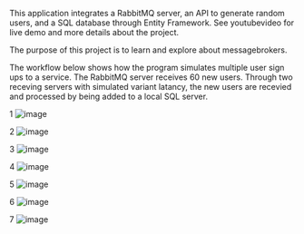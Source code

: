 This application integrates a RabbitMQ server, an API to generate random users, and a SQL database through Entity Framework. 
See youtubevideo for live demo and more details about the project. 

The purpose of this project is to learn and explore about messagebrokers. 

The workflow below shows how the program simulates multiple user sign ups to a service. The RabbitMQ server receives 60 new users. 
Through two receving servers with simulated variant latancy, the new users are recevied and processed by being added to a local SQL server. 

1
![image](https://github.com/lagerqvisst/MessageBroker/assets/108764890/f557f4e9-74a8-4a0d-ac21-e15ad7f249aa)


2
![image](https://github.com/lagerqvisst/MessageBroker/assets/108764890/6666bd23-c6c8-4150-992e-96b8d3c1f067)



3
![image](https://github.com/lagerqvisst/MessageBroker/assets/108764890/d104d692-df65-471f-904f-6da3259eee21)



4
![image](https://github.com/lagerqvisst/MessageBroker/assets/108764890/d5f89658-ca3f-4f69-b77f-80e8ec201b17)



5
![image](https://github.com/lagerqvisst/MessageBroker/assets/108764890/2f7f855e-1547-4b84-a84f-081d1d59374f)


6
![image](https://github.com/lagerqvisst/MessageBroker/assets/108764890/6cdc4c11-d4fc-46ac-869e-88003b78afc1)


7
![image](https://github.com/lagerqvisst/MessageBroker/assets/108764890/aa04c275-49ef-471d-ad8b-1bc0f2c97749)

